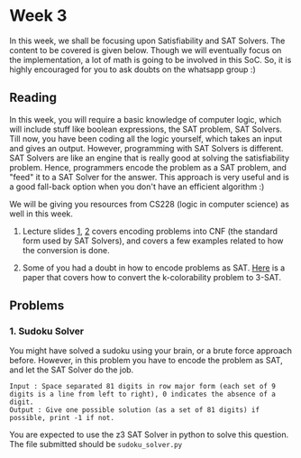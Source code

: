 # Week 3

In this week, we shall be focusing upon Satisfiability and SAT Solvers. The content to be covered is given below. Though we will eventually focus on the implementation, a lot of math is going to be involved in this SoC. So, it is highly encouraged for you to ask doubts on the whatsapp group :)

## Reading

In this week, you will require a basic knowledge of computer logic, which will include stuff like boolean expressions, the SAT problem, SAT Solvers. Till now, you have been coding all the logic yourself, which takes an input and gives an output. However, programming with SAT Solvers is different. SAT Solvers are like an engine that is really good at solving the satisfiability problem. Hence, programmers encode the problem as a SAT problem, and "feed" it to a SAT Solver for the answer. This approach is very useful and is a good fall-back option when you don't have an efficient algorithm :)

We will be giving you resources from CS228 (logic in computer science) as well in this week.

1. Lecture slides [1](SAT_encoding_1.pdf), [2](SAT_encoding_2.pdf) covers encoding problems into CNF (the standard form used by SAT Solvers), and covers a few examples related to how the conversion is done.

2. Some of you had a doubt in how to encode problems as SAT. [Here](https://research.ijcaonline.org/encc/number1/encc004.pdf) is a paper that covers how to convert the k-colorability problem to 3-SAT.

## Problems

### 1. Sudoku Solver

You might have solved a sudoku using your brain, or a brute force approach before. However, in this problem you have to encode the problem as SAT, and let the SAT Solver do the job. 

```
Input : Space separated 81 digits in row major form (each set of 9 digits is a line from left to right), 0 indicates the absence of a digit. 
Output : Give one possible solution (as a set of 81 digits) if possible, print -1 if not.
```

You are expected to use the z3 SAT Solver in python to solve this question. The file submitted should be ```sudoku_solver.py```
